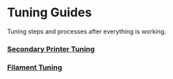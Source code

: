# Tuning Guides

Tuning steps and processes after everything is working.

### [Secondary Printer Tuning](./secondary_printer_tuning.md)
### [Filament Tuning](./filament_tuning.md)
